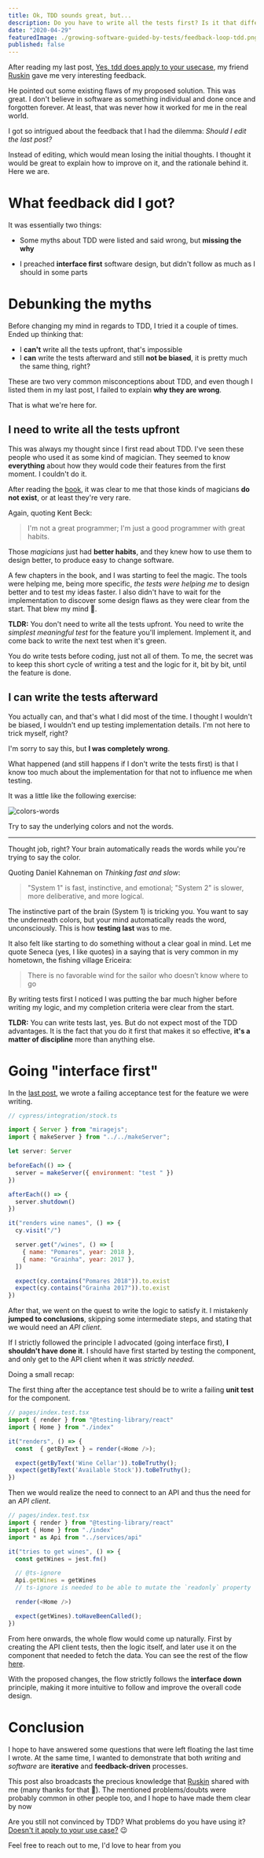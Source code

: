 ```yaml
---
title: Ok, TDD sounds great, but...
description: Do you have to write all the tests first? Is it that different if you write them afterward?
date: "2020-04-29"
featuredImage: ./growing-software-guided-by-tests/feedback-loop-tdd.png
published: false
---
```


After reading my last post, [Yes, tdd does apply to your usecase](https://alexandrempsantos.com/yes-tdd-does-apply-to-your-usecase/), my friend [Ruskin](https://twitter.com/jonnyparris) gave me very interesting feedback.

He pointed out some existing flaws of my proposed solution. This was great. I don't believe in software as something individual and done once and forgotten forever. At least, that was never how it worked for me in the real world.

I got so intrigued about the feedback that I had the dilemma: _Should I edit the last post?_

Instead of editing, which would mean losing the initial thoughts. I thought it would be great to explain how to improve on it, and the rationale behind it. Here we are.

# What feedback did I got?

It was essentially two things:

- Some myths about TDD were listed and said wrong, but **missing the why**

- I preached **interface first** software design, but didn't follow as much as I should in some parts

# Debunking the myths

Before changing my mind in regards to TDD, I tried it a couple of times. Ended up thinking that:

- I **can't** write all the tests upfront, that's impossible
- I **can** write the tests afterward and still **not be biased**, it is pretty much the same thing, right?

These are two very common misconceptions about TDD, and even though I listed them in my last post, I failed to explain **why they are wrong**.

That is what we're here for.

## I need to write all the tests upfront

This was always my thought since I first read about TDD. I've seen these people who used it as some kind of magician. They seemed to know **everything** about how they would code their features from the first moment. I couldn't do it.

After reading the [book](http://www.growing-object-oriented-software.com/), it was clear to me that those kinds of magicians **do not exist**, or at least they're very rare.

Again, quoting Kent Beck:

> I'm not a great programmer; I'm just a good programmer with great habits.

Those _magicians_ just had **better habits**, and they knew how to use them to design better, to produce easy to change software.

A few chapters in the book, and I was starting to feel the magic. The tools were helping me, being more specific, _the tests were helping me_ to design better and to test my ideas faster. I also didn't have to wait for the implementation to discover some design flaws as they were clear from the start. That blew my mind 🤯.

**TLDR:** You don't need to write all the tests upfront. You need to write the _simplest meaningful test_ for the feature you'll implement. Implement it, and come back to write the next test when it's green.

You do write tests before coding, just not all of them. To me, the secret was to keep this short cycle of writing a test and the logic for it, bit by bit, until the feature is done.

## I can write the tests afterward

You actually can, and that's what I did most of the time. I thought I wouldn't be biased, I wouldn't end up testing implementation details. I'm not here to trick myself, right?

I'm sorry to say this, but **I was completely wrong**.

What happened (and still happens if I don't write the tests first) is that I know too much about the implementation for that not to influence me when testing.

It was a little like the following exercise:

![colors-words](./common-tdd-myths/colors-words.jpg)

Try to say the underlying colors and not the words.
___

Thought job, right? Your brain automatically reads the words while you're trying to say the color.

Quoting Daniel Kahneman on _Thinking fast and slow_:

> "System 1" is fast, instinctive, and emotional; "System 2" is slower, more deliberative, and more logical.

The instinctive part of the brain (System 1) is tricking you. You want to say the underneath colors, but your mind automatically reads the word, unconsciously. This is how **testing last** was to me.

It also felt like starting to do something without a clear goal in mind. Let me quote Seneca (yes, I like quotes) in a saying that is very common in my hometown, the fishing village Ericeira:

> There is no favorable wind for the sailor who doesn’t know where to go

By writing tests first I noticed I was putting the bar much higher before writing my logic, and my completion criteria were clear from the start.

**TLDR:** You can write tests last, yes. But do not expect most of the TDD advantages. It is the fact that you do it first that makes it so effective, **it's a matter of discipline** more than anything else.

# Going "interface first"

In the [last post](https://alexandrempsantos.com/yes-tdd-does-apply-to-your-usecase/#2-a-failing-acceptance-test), we wrote a failing acceptance test for the feature we were writing.

```js
// cypress/integration/stock.ts

import { Server } from "miragejs";
import { makeServer } from "../../makeServer";

let server: Server

beforeEach(() => {
  server = makeServer({ environment: "test " })
})

afterEach(() => {
  server.shutdown()
})

it("renders wine names", () => {
  cy.visit("/")

  server.get("/wines", () => [
    { name: "Pomares", year: 2018 },
    { name: "Grainha", year: 2017 },
  ])

  expect(cy.contains("Pomares 2018")).to.exist
  expect(cy.contains("Grainha 2017")).to.exist
})
```

After that, we went on the quest to write the logic to satisfy it. I mistakenly **jumped to conclusions**, skipping some intermediate steps, and stating that we would need an _API client_.

If I strictly followed the principle I advocated (going interface first), **I shouldn't have done it**. I should have first started by testing the component, and only get to the API client when it was _strictly needed_.

Doing a small recap:

The first thing after the acceptance test should be to write a failing **unit test** for the component.

```js
// pages/index.test.tsx
import { render } from "@testing-library/react"
import { Home } from "./index"

it("renders", () => {
  const  { getByText } = render(<Home />);

  expect(getByText('Wine Cellar')).toBeTruthy();
  expect(getByText('Available Stock')).toBeTruthy();
})

```

Then we would realize the need to connect to an API and thus the need for an _API client_.

```js
// pages/index.test.tsx
import { render } from "@testing-library/react"
import { Home } from "./index"
import * as Api from "../services/api"

it("tries to get wines", () => {
  const getWines = jest.fn()

  // @ts-ignore
  Api.getWines = getWines
  // ts-ignore is needed to be able to mutate the `readonly` property

  render(<Home />)

  expect(getWines).toHaveBeenCalled();
})

```


From here onwards, the whole flow would come up naturally. First by creating the API client tests, then the logic itself, and later use it on the component that needed to fetch the data. You can see the rest of the flow [here](https://alexandrempsantos.com/yes-tdd-does-apply-to-your-usecase#31-api-client).

With the proposed changes, the flow strictly follows the **interface down** principle, making it more intuitive to follow and improve the overall code design.

# Conclusion

I hope to have answered some questions that were left floating the last time I wrote. At the same time, I wanted to demonstrate that both _writing_ and _software_ are **iterative** and **feedback-driven** processes.

This post also broadcasts the precious knowledge that [Ruskin](https://twitter.com/jonnyparris) shared with me (many thanks for that 🙏). The mentioned problems/doubts were probably common in other people too, and I hope to have made them clear by now

Are you still not convinced by TDD? What problems do you have using it? [Doesn't it apply to your use case?](https://alexandrempsantos.com/yes-tdd-does-apply-to-your-usecase) 😉

Feel free to reach out to me, I'd love to hear from you
